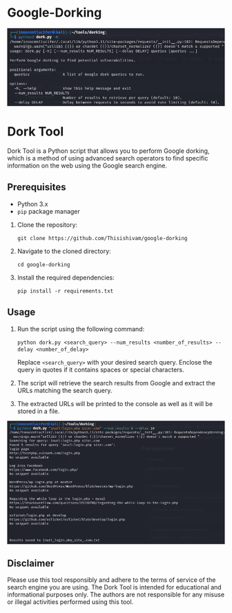 # Google-Dorking
![Screenshot](https://github.com/Thisishivam/google-dorking/blob/main/dork-help.png)


# Dork Tool

Dork Tool is a Python script that allows you to perform Google dorking, which is a method of using advanced search operators to find specific information on the web using the Google search engine.

## Prerequisites

- Python 3.x
- `pip` package manager

1. Clone the repository:

   ```shell
   git clone https://github.com/Thisishivam/google-dorking
   ```
2. Navigate to the cloned directory:

   ```shell
   cd google-dorking
   ```

3. Install the required dependencies:

   ```shell
   pip install -r requirements.txt
   ```

   
## Usage

1. Run the script using the following command:

   ```shell
   python dork.py <search_query> --num_results <number_of_results> --delay <number_of_delay>
   ```

   Replace `<search_query>` with your desired search query. Enclose the query in quotes if it contains spaces or special characters.

2. The script will retrieve the search results from Google and extract the URLs matching the search query.

3. The extracted URLs will be printed to the console as well as it will be stored in a file.
   
![Screenshot](https://github.com/Thisishivam/google-dorking/blob/main/dork-result.png)

## Disclaimer

Please use this tool responsibly and adhere to the terms of service of the search engine you are using. The Dork Tool is intended for educational and informational purposes only. The authors are not responsible for any misuse or illegal activities performed using this tool.

